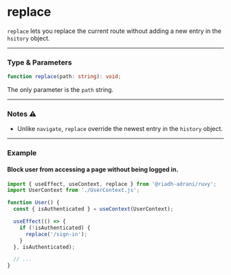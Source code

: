 # replace

`replace` lets you replace the current route without adding a new entry in the `hsitory` object.

<hr/>

### Type & Parameters

```ts
function replace(path: string): void;
```

The only parameter is the `path` string.

<hr/>

### Notes ⚠️

- Unlike `navigate`, `replace` override the newest entry in the `history` object.

<hr/>

### Example

#### Block user from accessing a page without being logged in.

```ts
import { useEffect, useContext, replace } from '@riadh-adrani/ruvy';
import UserContext from './UserContext.js';

function User() {
  const { isAuthenticated } = useContext(UserContext);

  useEffect(() => {
    if (!isAuthenticated) {
      replace('/sign-in');
    }
  }, isAuthenticated);

  // ...
}
```
